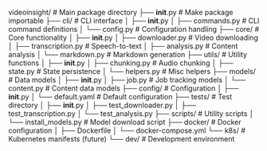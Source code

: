 videoinsight/                   # Main package directory
├── __init__.py                 # Make package importable
├── cli/                        # CLI interface
│   ├── __init__.py
│   ├── commands.py             # CLI command definitions
│   └── config.py               # Configuration handling
├── core/                       # Core functionality
│   ├── __init__.py
│   ├── downloader.py           # Video downloading
│   ├── transcription.py        # Speech-to-text
│   ├── analysis.py             # Content analysis
│   └── markdown.py             # Markdown generation
├── utils/                      # Utility functions
│   ├── __init__.py
│   ├── chunking.py             # Audio chunking
│   ├── state.py                # State persistence
│   └── helpers.py              # Misc helpers
├── models/                     # Data models
│   ├── __init__.py
│   ├── job.py                  # Job tracking models
│   └── content.py              # Content data models
├── config/                     # Configuration
│   ├── __init__.py
│   └── default.yaml            # Default configuration
├── tests/                      # Test directory
│   ├── __init__.py
│   ├── test_downloader.py
│   ├── test_transcription.py
│   └── test_analysis.py
├── scripts/                    # Utility scripts
│   └── install_models.py       # Model download script
├── docker/                     # Docker configuration
│   ├── Dockerfile
│   └── docker-compose.yml
└── k8s/                        # Kubernetes manifests (future)
    └── dev/                    # Development environment